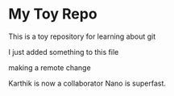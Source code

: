 # My Toy Repo

This is a toy repository for learning about git

I just added something to this file

making a remote change

Karthik is now a collaborator
Nano is superfast.
